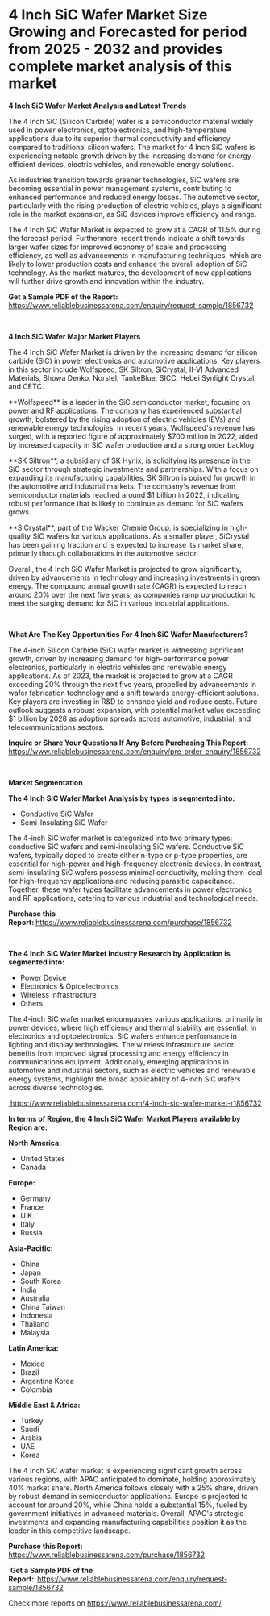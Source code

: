 <p><h1>4 Inch SiC Wafer Market Size Growing and Forecasted for period from 2025 - 2032 and provides complete market analysis of this market</h1></p><p><strong>4 Inch SiC Wafer Market Analysis and Latest Trends</strong></p>
<p><p>The 4 Inch SiC (Silicon Carbide) wafer is a semiconductor material widely used in power electronics, optoelectronics, and high-temperature applications due to its superior thermal conductivity and efficiency compared to traditional silicon wafers. The market for 4 Inch SiC wafers is experiencing notable growth driven by the increasing demand for energy-efficient devices, electric vehicles, and renewable energy solutions. </p><p>As industries transition towards greener technologies, SiC wafers are becoming essential in power management systems, contributing to enhanced performance and reduced energy losses. The automotive sector, particularly with the rising production of electric vehicles, plays a significant role in the market expansion, as SiC devices improve efficiency and range.</p><p>The 4 Inch SiC Wafer Market is expected to grow at a CAGR of 11.5% during the forecast period. Furthermore, recent trends indicate a shift towards larger wafer sizes for improved economy of scale and processing efficiency, as well as advancements in manufacturing techniques, which are likely to lower production costs and enhance the overall adoption of SiC technology. As the market matures, the development of new applications will further drive growth and innovation within the industry.</p></p>
<p><strong>Get a Sample PDF of the Report:&nbsp;</strong> <a href="https://www.reliablebusinessarena.com/enquiry/request-sample/1856732?utm_campaign=3042&utm_medium=2&utm_source=Github&utm_content=ia&utm_term=27032025&utm_id=4-inch-sic-wafer">https://www.reliablebusinessarena.com/enquiry/request-sample/1856732</a></p>
<p>&nbsp;</p>
<p><strong>4 Inch SiC Wafer Major Market Players</strong></p>
<p><p>The 4 Inch SiC Wafer Market is driven by the increasing demand for silicon carbide (SiC) in power electronics and automotive applications. Key players in this sector include Wolfspeed, SK Siltron, SiCrystal, II-VI Advanced Materials, Showa Denko, Norstel, TankeBlue, SICC, Hebei Synlight Crystal, and CETC.</p><p>**Wolfspeed** is a leader in the SiC semiconductor market, focusing on power and RF applications. The company has experienced substantial growth, bolstered by the rising adoption of electric vehicles (EVs) and renewable energy technologies. In recent years, Wolfspeed's revenue has surged, with a reported figure of approximately $700 million in 2022, aided by increased capacity in SiC wafer production and a strong order backlog.</p><p>**SK Siltron**, a subsidiary of SK Hynix, is solidifying its presence in the SiC sector through strategic investments and partnerships. With a focus on expanding its manufacturing capabilities, SK Siltron is poised for growth in the automotive and industrial markets. The company's revenue from semiconductor materials reached around $1 billion in 2022, indicating robust performance that is likely to continue as demand for SiC wafers grows.</p><p>**SiCrystal**, part of the Wacker Chemie Group, is specializing in high-quality SiC wafers for various applications. As a smaller player, SiCrystal has been gaining traction and is expected to increase its market share, primarily through collaborations in the automotive sector.</p><p>Overall, the 4 Inch SiC Wafer Market is projected to grow significantly, driven by advancements in technology and increasing investments in green energy. The compound annual growth rate (CAGR) is expected to reach around 20% over the next five years, as companies ramp up production to meet the surging demand for SiC in various industrial applications.</p></p>
<p>&nbsp;</p>
<p><strong>What Are The Key Opportunities For 4 Inch SiC Wafer Manufacturers?</strong></p>
<p><p>The 4-inch Silicon Carbide (SiC) wafer market is witnessing significant growth, driven by increasing demand for high-performance power electronics, particularly in electric vehicles and renewable energy applications. As of 2023, the market is projected to grow at a CAGR exceeding 20% through the next five years, propelled by advancements in wafer fabrication technology and a shift towards energy-efficient solutions. Key players are investing in R&D to enhance yield and reduce costs. Future outlook suggests a robust expansion, with potential market value exceeding $1 billion by 2028 as adoption spreads across automotive, industrial, and telecommunications sectors.</p></p>
<p><strong>Inquire or Share Your Questions If Any Before Purchasing This Report:</strong> <a href="https://www.reliablebusinessarena.com/enquiry/pre-order-enquiry/1856732?utm_campaign=3042&utm_medium=2&utm_source=Github&utm_content=ia&utm_term=27032025&utm_id=4-inch-sic-wafer">https://www.reliablebusinessarena.com/enquiry/pre-order-enquiry/1856732</a></p>
<p>&nbsp;</p>
<p><strong>Market Segmentation</strong></p>
<p><strong>The 4 Inch SiC Wafer Market Analysis by types is segmented into:</strong></p>
<p><ul><li>Conductive SiC Wafer</li><li>Semi-Insulating SiC Wafer</li></ul></p>
<p><p>The 4-inch SiC wafer market is categorized into two primary types: conductive SiC wafers and semi-insulating SiC wafers. Conductive SiC wafers, typically doped to create either n-type or p-type properties, are essential for high-power and high-frequency electronic devices. In contrast, semi-insulating SiC wafers possess minimal conductivity, making them ideal for high-frequency applications and reducing parasitic capacitance. Together, these wafer types facilitate advancements in power electronics and RF applications, catering to various industrial and technological needs.</p></p>
<p><strong>Purchase this Report:&nbsp;</strong><a href="https://www.reliablebusinessarena.com/purchase/1856732?utm_campaign=3042&utm_medium=2&utm_source=Github&utm_content=ia&utm_term=27032025&utm_id=4-inch-sic-wafer">https://www.reliablebusinessarena.com/purchase/1856732</a></p>
<p>&nbsp;</p>
<p><strong>The 4 Inch SiC Wafer Market Industry Research by Application is segmented into:</strong></p>
<p><ul><li>Power Device</li><li>Electronics & Optoelectronics</li><li>Wireless Infrastructure</li><li>Others</li></ul></p>
<p><p>The 4-inch SiC wafer market encompasses various applications, primarily in power devices, where high efficiency and thermal stability are essential. In electronics and optoelectronics, SiC wafers enhance performance in lighting and display technologies. The wireless infrastructure sector benefits from improved signal processing and energy efficiency in communications equipment. Additionally, emerging applications in automotive and industrial sectors, such as electric vehicles and renewable energy systems, highlight the broad applicability of 4-inch SiC wafers across diverse technologies.</p></p>
<p><a href="https://www.reliablebusinessarena.com/4-inch-sic-wafer-market-r1856732?utm_campaign=3042&utm_medium=2&utm_source=Github&utm_content=ia&utm_term=27032025&utm_id=4-inch-sic-wafer">&nbsp;https://www.reliablebusinessarena.com/4-inch-sic-wafer-market-r1856732</a></p>
<p><strong>In terms of Region, the 4 Inch SiC Wafer Market Players available by Region are:</strong></p>
<p>
    <p> <strong> North America: </strong>
        <ul>
            <li>United States</li>
            <li>Canada</li>
        </ul>
        </p> 
    <p> <strong> Europe: </strong>
        <ul>
            <li>Germany</li>
            <li>France</li>
            <li>U.K.</li>
            <li>Italy</li>
            <li>Russia</li>
        </ul>
        </p> 
    <p> <strong> Asia-Pacific: </strong>
        <ul>
            <li>China</li>
            <li>Japan</li>
            <li>South Korea</li>
            <li>India</li>
            <li>Australia</li>
            <li>China Taiwan</li>
            <li>Indonesia</li>
            <li>Thailand</li>
            <li>Malaysia</li>
        </ul>
        </p> 
    <p> <strong> Latin America: </strong>
        <ul>
            <li>Mexico</li>
            <li>Brazil</li>
            <li>Argentina Korea</li>
            <li>Colombia</li>
        </ul>
        </p> 
    <p> <strong> Middle East & Africa: </strong>
        <ul>
            <li>Turkey</li>
            <li>Saudi</li>
            <li>Arabia</li>
            <li>UAE</li>
            <li>Korea</li>
        </ul>
    </p>
    </p>
<p><p>The 4 Inch SiC wafer market is experiencing significant growth across various regions, with APAC anticipated to dominate, holding approximately 40% market share. North America follows closely with a 25% share, driven by robust demand in semiconductor applications. Europe is projected to account for around 20%, while China holds a substantial 15%, fueled by government initiatives in advanced materials. Overall, APAC's strategic investments and expanding manufacturing capabilities position it as the leader in this competitive landscape.</p></p>
<p><strong>Purchase this Report: </strong><a href="https://www.reliablebusinessarena.com/purchase/1856732?utm_campaign=3042&utm_medium=2&utm_source=Github&utm_content=ia&utm_term=27032025&utm_id=4-inch-sic-wafer">https://www.reliablebusinessarena.com/purchase/1856732</a></p>
<p>&nbsp;<strong>Get a Sample PDF of the Report:&nbsp;&nbsp;</strong><a href="https://www.reliablebusinessarena.com/enquiry/request-sample/1856732?utm_campaign=3042&utm_medium=2&utm_source=Github&utm_content=ia&utm_term=27032025&utm_id=4-inch-sic-wafer">https://www.reliablebusinessarena.com/enquiry/request-sample/1856732</a></p>
<p><strong></strong></p>
<p>Check more reports on <a href="https://www.reliablebusinessarena.com/?utm_campaign=3042&utm_medium=2&utm_source=Github&utm_content=ia&utm_term=27032025&utm_id=4-inch-sic-wafer">https://www.reliablebusinessarena.com/</a></p>